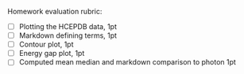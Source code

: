 Homework evaluation rubric: 

- [ ] Plotting the HCEPDB data, 1pt
- [ ] Markdown defining terms, 1pt
- [ ] Contour plot, 1pt
- [ ] Energy gap plot, 1pt
- [ ] Computed mean median and markdown comparison to photon 1pt
